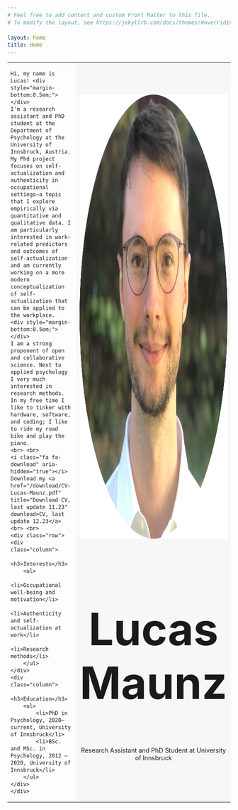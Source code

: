 ```yaml
---
# Feel free to add content and custom Front Matter to this file.
# To modify the layout, see https://jekyllrb.com/docs/themes/#overriding-theme-defaults

layout: home
title: Home
---
```


<link href="https://cdnjs.cloudflare.com/ajax/libs/font-awesome/5.15.3/css/all.min.css" rel="stylesheet">

<style type="text/css">

 /* Style all font awesome icons */
.fab {
  padding: 7px;
}
.fas {
  padding: 7px;
}
.fab:hover { 
    opacity: 0.7;
}
.fas:hover { 
    opacity: 0.7;
}
.row {
  display: flex;
}
.column {
  flex: 50%;
  padding: 5px;
}

</style>
 


<table cellpadding="2" cellspacing="0" border="0">
<tr>
<td>

    Hi, my name is Lucas! <div style="margin-bottom:0.5em;"></div>
    I'm a research assistant and PhD student at the Department of Psychology at the University of Innsbruck, Austria. My Phd project focuses on self-actualization and authenticity in occupational settings—a topic that I explore empirically via quantitative and qualitative data. I am particularly interested in work-related predictors and outcomes of self-actualization and am currently working on a more modern conceptualization of self-actualization that can be applied to the workplace. 
    <div style="margin-bottom:0.5em;"></div>
    I am a strong proponent of open and collaborative science. Next to applied psychology I very much interested in research methods. In my free time I like to tinker with hardware, software, and coding; I like to ride my road bike and play the piano.
    <br> <br>
    <i class="fa fa-download" aria-hidden="true"></i> Download my <a href="/download/CV-Lucas-Maunz.pdf" title="Download CV, last update 11.23" download>CV, last update 12.23</a>
    <br> <br>
    <div class="row">
    <div class="column">
        <h3>Interests</h3>
        <ul>
            <li>Occupational well-being and motivation</li>
            <li>Authenticity and self-actualization at work</li>
            <li>Research methods</li>
        </ul> 
    </div>
    <div class="column">
        <h3>Education</h3>
        <ul>
            <li>PhD in Psychology, 2020–current, University of Innsbruck</li>
            <li>BSc. and MSc. in Psychology, 2012 – 2020, University of Innsbruck</li>
        </ul>
    </div>
    </div> 
</td>
<td style="background-color:#f7f7f7"> 
    <img src="/assets/images/profile/me2.png" width="1000" height="1000" /> <br> <center><h2 style="font-size:100px;"> Lucas Maunz</h2> 
    Research Assistant and PhD Student at University of Innsbruck <br>
  <a href="https://www.researchgate.net/profile/Lucas-Maunz/" class="fab fa-researchgate fa-2x"></a>
  <a href="https://github.com/semluc/" class="fab fa-github fa-2x"></a>
  <a href="mailto:lucas.maunz@uibk.ac.at" class="fas fa-envelope fa-2x"></a>
  <a href="https://www.uibk.ac.at/psychologie/mitarbeiter/maunz/" class="fas fa-university fa-2x"></a>
  </center> 
</td>
</tr>
</table>


 
